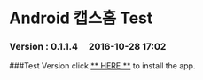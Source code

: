 # Android 캡스홈 Test

### Version  :  0.1.1.4&nbsp;&nbsp;&nbsp;&nbsp;&nbsp;2016-10-28 17:02
###Test Version
click [** HERE **](https://github.com/ncomztwo/ADTCapsHome/raw/master/Test_Version/ADTCapsHomeService.apk) to install the app.
